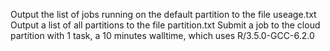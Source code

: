 Output the list of jobs running on the default partition to the file useage.txt
Output a list of all partitions to the file partition.txt
Submit a job to the cloud partition with 1 task, a 10 minutes walltime, which uses R/3.5.0-GCC-6.2.0
